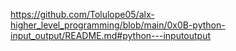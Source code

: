 https://github.com/Tolulope05/alx-higher_level_programming/blob/main/0x0B-python-input_output/README.md#python---inputoutput
